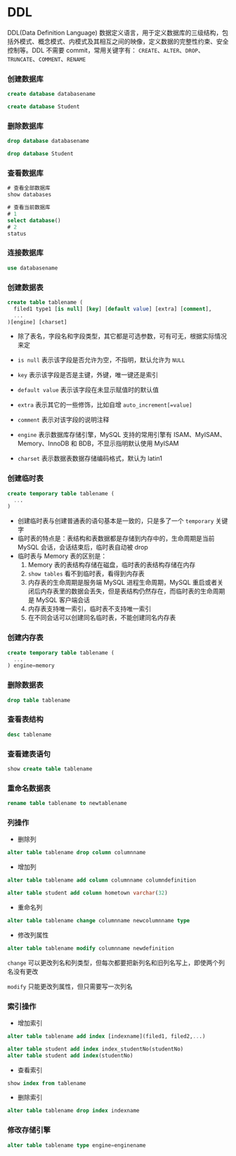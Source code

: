 # DDL

DDL(Data Definition Language) 数据定义语言，用于定义数据库的三级结构，包括外模式、概念模式、内模式及其相互之间的映像，定义数据的完整性约束、安全控制等。DDL 不需要 commit，常用关键字有： `CREATE`、`ALTER`、`DROP`、`TRUNCATE`、`COMMENT`、`RENAME`

### 创建数据库

```sql
create database databasename

create database Student
```

### 删除数据库

```sql
drop database databasename

drop database Student
```

### 查看数据库

```sql
# 查看全部数据库
show databases

# 查看当前数据库
# 1
select database()
# 2
status
```

### 连接数据库

```sql
use databasename
```

### 创建数据表

```sql
create table tablename (
  filed1 type1 [is null] [key] [default value] [extra] [comment],
  ...
)[engine] [charset]
```

- 除了表名，字段名和字段类型，其它都是可选参数，可有可无，根据实际情况来定

- `is null` 表示该字段是否允许为空，不指明，默认允许为 `NULL`

- `key` 表示该字段是否是主键，外键，唯一键还是索引

- `default value` 表示该字段在未显示赋值时的默认值

- `extra` 表示其它的一些修饰，比如自增 `auto_increment[=value]`

- `comment` 表示对该字段的说明注释

- `engine` 表示数据库存储引擎，MySQL 支持的常用引擎有 ISAM、MyISAM、Memory、InnoDB 和 BDB，不显示指明默认使用 MyISAM

- `charset` 表示数据表数据存储编码格式，默认为 latin1

### 创建临时表

```sql
create temporary table tablename (
  ...
)
```

- 创建临时表与创建普通表的语句基本是一致的，只是多了一个 `temporary` 关键字
- 临时表的特点是：表结构和表数据都是存储到内存中的，生命周期是当前 MySQL 会话，会话结束后，临时表自动被 drop
- 临时表与 Memory 表的区别是：
  1. Memory 表的表结构存储在磁盘，临时表的表结构存储在内存
  2. `show tables` 看不到临时表，看得到内存表
  3. 内存表的生命周期是服务端 MySQL 进程生命周期，MySQL 重启或者关闭后内存表里的数据会丢失，但是表结构仍然存在，而临时表的生命周期是 MySQL 客户端会话
  4. 内存表支持唯一索引，临时表不支持唯一索引
  5. 在不同会话可以创建同名临时表，不能创建同名内存表

### 创建内存表

```sql
create temporary table tablename (
  ...
) engine=memory
```

### 删除数据表

```sql
drop table tablename
```

### 查看表结构

```sql
desc tablename
```

### 查看建表语句

```sql
show create table tablename
```

### 重命名数据表

```sql
rename table tablename to newtablename
```

### 列操作

- 删除列

```sql
alter table tablename drop column columnname
```

- 增加列

```sql
alter table tablename add column columnname columndefinition

alter table student add column hometown varchar(32)
```

- 重命名列

```sql
alter table tablename change columnname newcolumnname type
```

- 修改列属性

```sql
alter table tablename modify columnname newdefinition
```

`change` 可以更改列名和列类型，但每次都要把新列名和旧列名写上，即使两个列名没有更改

`modify` 只能更改列属性，但只需要写一次列名

### 索引操作

- 增加索引

```sql
alter table tablename add index [indexname](filed1, filed2,...)

alter table student add index index_studentNo(studentNo)
alter table student add index(studentNo)
```

- 查看索引

```sql
show index from tablename
```

- 删除索引

```sql
alter table tablename drop index indexname
```

### 修改存储引擎

```sql
alter table tablename type engine=enginename
```
